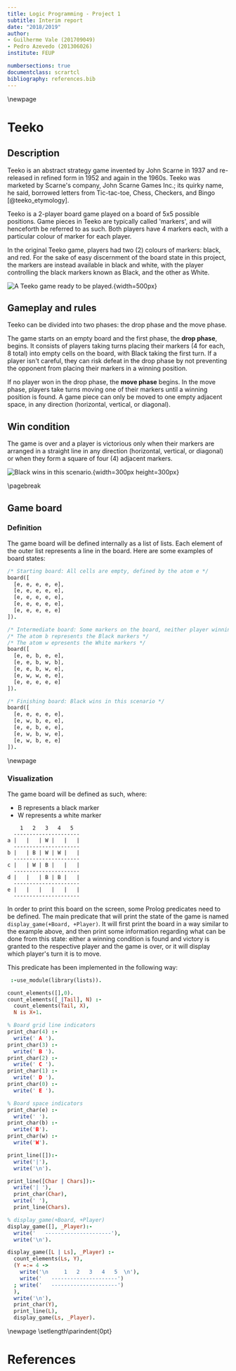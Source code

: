 ```yaml
---
title: Logic Programming - Project 1
subtitle: Interim report
date: "2018/2019"
author:
- Guilherme Vale (201709049)
- Pedro Azevedo (201306026)
institute: FEUP

numbersections: true
documentclass: scrartcl
bibliography: references.bib
---
```


\newpage

# Teeko

## Description

Teeko is an abstract strategy game invented by John Scarne in 1937 and re-released in refined
form in 1952 and again in the 1960s.
Teeko was marketed by Scarne's company, John Scarne Games Inc.;
its quirky name, he said, borrowed letters from Tic-tac-toe, Chess, Checkers, and Bingo [@teeko_etymology].

Teeko is a 2-player board game played on a board of 5x5 possible positions.
Game pieces in Teeko are typically called 'markers', and will henceforth be referred to as such.
Both players have 4 markers each, with a particular colour of marker for each player.

In the original Teeko game, players had two (2) colours of markers: black, and red.
For the sake of easy discernment of the board state in this project, the markers are
instead available in black and white,
with the player controlling the black markers known as Black, and the other as White.

![A Teeko game ready to be played.](teeko_irl.jpg){width=500px}

## Gameplay and rules

Teeko can be divided into two phases: the drop phase and the move phase.

The game starts on an empty board and the first phase, the **drop phase**, begins. It consists
of players taking turns placing their markers (4 for each, 8 total) into empty cells on the board,
with Black taking the first turn.
If a player isn't careful, they can risk defeat in the drop phase by not preventing the
opponent from placing their markers in a winning position.

If no player won in the drop phase, the **move phase** begins.
In the move phase, players take turns moving one of their markers until a winning position is found.
A game piece can only be moved to one empty adjacent space, in any direction (horizontal, vertical, or diagonal).

## Win condition

The game is over and a player is victorious only when their markers are arranged in a straight line in any
direction (horizontal, vertical, or diagonal) or when they form a square of four (4) adjacent markers.

![Black wins in this scenario.](teeko_board_example1.jpg){width=300px height=300px}

\pagebreak

## Game board

### Definition

The game board will be defined internally as a list of lists. Each element of
the outer list represents a line in the board. Here are some examples of board
states:

~~~prolog
/* Starting board: All cells are empty, defined by the atom e */
board([
  [e, e, e, e, e],
  [e, e, e, e, e],
  [e, e, e, e, e],
  [e, e, e, e, e],
  [e, e, e, e, e]
]).
~~~

~~~prolog
/* Intermediate board: Some markers on the board, neither player winning */
/* The atom b represents the Black markers */
/* The atom w epresents the White markers */
board([
  [e, e, b, e, e],
  [e, e, b, w, b],
  [e, e, b, w, e],
  [e, w, w, e, e],
  [e, e, e, e, e]
]).
~~~

~~~prolog
/* Finishing board: Black wins in this scenario */
board([
  [e, e, e, e, e],
  [e, w, b, e, e],
  [e, e, b, e, e],
  [e, w, b, w, e],
  [e, w, b, e, e]
]).
~~~

\newpage

### Visualization

The game board will be defined as such, where:

- B represents a black marker
- W represents a white marker

~~~
    1   2   3   4   5
  ---------------------
a |   |   | W |   |   |
  ---------------------
b |   | B | W | W |   |
  ---------------------
c |   | W | B |   |   |
  ---------------------
d |   |   | B | B |   |
  ---------------------
e |   |   |   |   |   |
  ---------------------
~~~

In order to print this board on the screen, some Prolog predicates need to be defined.
The main predicate that will print the state of the game is named `display_game(+Board, +Player)`.
It will first print the board in a way similar to the example above, and then print
some information regarding what can be done from this state: either a winning condition is
found and victory is granted to the respective player and the game is over,
or it will display which player's turn it is to move.

This predicate has been implemented in the following way:

~~~prolog
 :-use_module(library(lists)).

count_elements([],0).
count_elements([_|Tail], N) :-
  count_elements(Tail, X),
  N is X+1.

% Board grid line indicators
print_char(4) :-
  write(' A ').
print_char(3) :-
  write(' B ').
print_char(2) :-
  write(' C ').
print_char(1) :-
  write(' D ').
print_char(0) :-
  write(' E ').

% Board space indicators
print_char(e) :-
  write(' ').
print_char(b) :-
  write('B').
print_char(w) :-
  write('W').

print_line([]):-
  write('|'),
  write('\n').

print_line([Char | Chars]):-
  write('| '),
  print_char(Char),
  write(' '),
  print_line(Chars).

% display_game(+Board, +Player)
display_game([], _Player):-
  write('   ---------------------'),
  write('\n').

display_game([L | Ls], _Player) :-
  count_elements(Ls, Y),
  (Y =:= 4 ->
    write('\n     1   2   3   4   5  \n'),
    write('   ---------------------')
  ; write('   ---------------------')
  ),
  write('\n'),
  print_char(Y),
  print_line(L),
  display_game(Ls, _Player).
~~~

\newpage
\setlength\parindent{0pt}

# References

